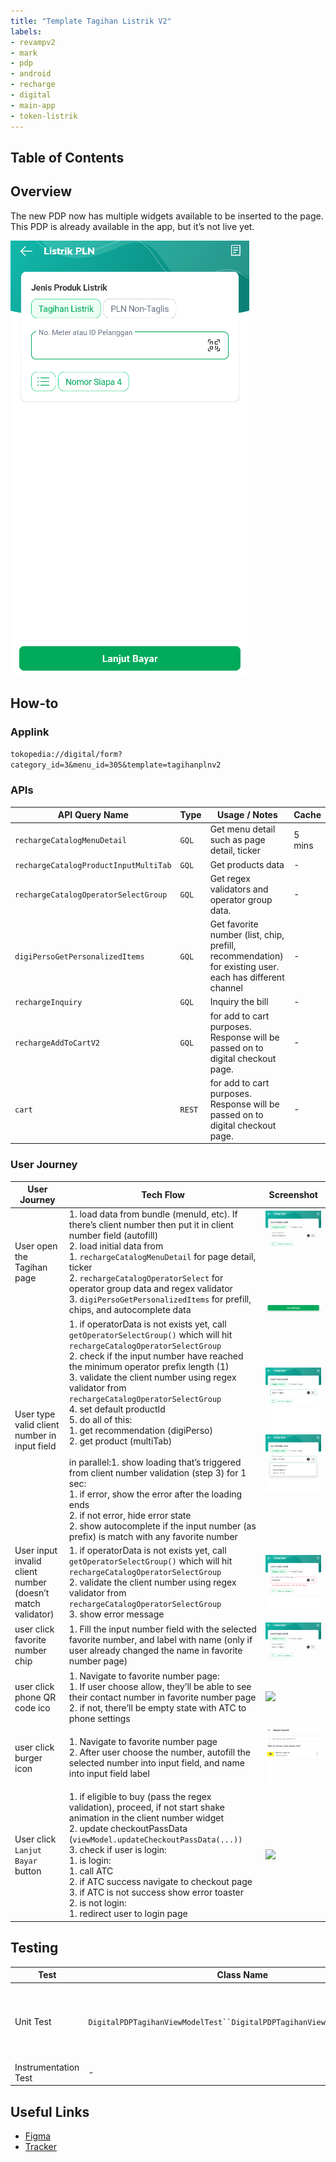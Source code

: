 ```yaml
---
title: "Template Tagihan Listrik V2"
labels:
- revampv2
- mark
- pdp
- android
- recharge
- digital
- main-app
- token-listrik
---
```

## Table of Contents

<!--toc-->

## Overview

The new PDP now has multiple widgets available to be inserted to the page. This PDP is already available in the app, but it’s not live yet.

![](../res/tagihanlistrikv2/Screen%20Shot%202023-03-21%20at%2013.55.11.png)

## How-to

### Applink

`tokopedia://digital/form?category_id=3&menu_id=305&template=tagihanplnv2`

### APIs



| **API Query Name** | **Type** | **Usage / Notes** | **Cache** |
| --- | --- | --- | --- |
| `rechargeCatalogMenuDetail` | `GQL` | Get menu detail such as page detail, ticker | 5 mins |
| `rechargeCatalogProductInputMultiTab` | `GQL` | Get products data | - |
| `rechargeCatalogOperatorSelectGroup` | `GQL` | Get regex validators and operator group data. | - |
| `digiPersoGetPersonalizedItems` | `GQL` | Get favorite number (list, chip, prefill, recommendation) for existing user. each has different channel | - |
| `rechargeInquiry` | `GQL` | Inquiry the bill | - |
| `rechargeAddToCartV2` | `GQL` | for add to cart purposes. Response will be passed on to digital checkout page. | - |
| `cart` | `REST` | for add to cart purposes. Response will be passed on to digital checkout page. | - |

### User Journey



| **User Journey** | **Tech Flow** | **Screenshot** |
| --- | --- | --- |
| User open the Tagihan page | 1. load data from bundle (menuId, etc). If there’s client number then put it in client number field (autofill)<br/>2. load initial data from <br/>	1. `rechargeCatalogMenuDetail` for page detail, ticker<br/>	2. `rechargeCatalogOperatorSelect` for operator group data and regex validator<br/>	3. `digiPersoGetPersonalizedItems` for prefill, chips, and autocomplete data<br/> | ![](../res/tagihanlistrikv2/Screen%20Shot%202023-03-21%20at%2014.35.40.png)<br/> |
| User type valid client number in input field | 1. if operatorData is not exists yet, call `getOperatorSelectGroup()` which will hit `rechargeCatalogOperatorSelectGroup`<br/>2. check if the input number have reached the minimum operator prefix length (1)<br/>3. validate the client number using regex validator from `rechargeCatalogOperatorSelectGroup`<br/>4. set default productId<br/>5. do all of this:<br/>	1. get recommendation (digiPerso)<br/>	2. get product (multiTab)<br/><br/>in parallel:1. show loading that’s triggered from client number validation (step 3) for 1 sec:<br/>	1. if error, show the error after the loading ends<br/>	2. if not error, hide error state<br/>2. show autocomplete if the input number (as prefix) is match with any favorite number<br/> | ![](../res/tagihanlistrikv2/Screen%20Shot%202023-03-21%20at%2014.36.01.png)<br/>![](../res/tagihanlistrikv2/Screen%20Shot%202023-03-21%20at%2014.36.48.png)<br/> |
| User input invalid client number (doesn’t match validator) | 1. if operatorData is not exists yet, call `getOperatorSelectGroup()` which will hit `rechargeCatalogOperatorSelectGroup`<br/>2. validate the client number using regex validator from `rechargeCatalogOperatorSelectGroup`<br/>3. show error message<br/> | ![](../res/tagihanlistrikv2/Screen%20Shot%202023-03-21%20at%2014.37.10.png)<br/> |
| user click favorite number chip | 1. Fill the input number field with the selected favorite number, and label with name (only if user already changed the name in favorite number page)<br/> | ![](../res/tagihanlistrikv2/Screen%20Shot%202023-03-21%20at%2014.37.46.png)<br/> |
| user click phone QR code ico | 1. Navigate to favorite number page:<br/>	1. If user choose allow, they’ll be able to see their contact number in favorite number page<br/>	2. if not, there’ll be empty state with ATC to phone settings<br/> | ![](../res/Screen%20Shot%202023-03-21%20at%2014.38.02.png)<br/> |
| user click burger icon | 1. Navigate to favorite number page<br/>2. After user choose the number, autofill the selected number into input field, and name into input field label<br/> | ![](../res/tagihanlistrikv2/Screen%20Shot%202023-03-21%20at%2014.38.24.png)<br/> |
| User click `Lanjut Bayar` button | 1. if eligible to buy (pass the regex validation), proceed, if not start shake animation in the client number widget<br/>2. update checkoutPassData (`viewModel.updateCheckoutPassData(...))`<br/>3. check if user is login:<br/>	1. is login:<br/>		1. call ATC<br/>		2. if ATC success navigate to checkout page<br/>		3. if ATC is not success show error toaster<br/>	2. is not login:<br/>		1. redirect user to login page<br/> | ![](../res/Screen%20Shot%202023-03-21%20at%2014.40.05.png)<br/> |

## Testing



| **Test** | **Class Name** | **Notes** |
| --- | --- | --- |
| Unit Test | `DigitalPDPTagihanViewModelTest``DigitalPDPTagihanViewModelTestFixture` | We use `Fixture` to contain all mock, validation/assertion logics so it’ll be more readable in the actual test class |
| Instrumentation Test | - | - |

## Useful Links

- [Figma](https://www.figma.com/file/O2ztGn39sOaZFn7kCTFWTR/%5BUI---M%5D-DG-PDP-Revamp-Q4-2021?t=W4vEmNbDVT2exSDY-6)
- [Tracker](https://mynakama.tokopedia.com/datatracker/requestdetail/view/2804)
